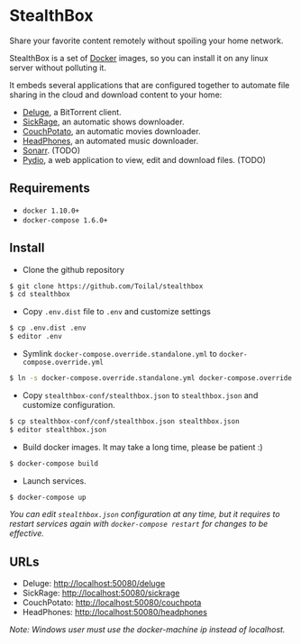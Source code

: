 # StealthBox

Share your favorite content remotely without spoiling your home network.

StealthBox is a set of [Docker](https://www.docker.com/) images, so you can install it on any linux server without 
polluting it.

It embeds several applications that are configured together to automate file sharing in the cloud and download content
to your home:

- [Deluge](http://deluge-torrent.org/), a BitTorrent client.
- [SickRage](http://sickrage.tv), an automatic shows downloader.
- [CouchPotato](https://couchpota.to/), an automatic movies downloader.
- [HeadPhones](https://github.com/rembo10/headphones), an automated music downloader.
- [Sonarr](https://sonarr.tv/). (TODO)
- [Pydio](https://pyd.io/), a web application to view, edit and download files. (TODO)

## Requirements

- `docker 1.10.0+`
- `docker-compose 1.6.0+`

## Install

- Clone the github repository

```bash
$ git clone https://github.com/Toilal/stealthbox
$ cd stealthbox
```

- Copy `.env.dist` file to `.env` and customize settings

```bash
$ cp .env.dist .env
$ editor .env
```

- Symlink `docker-compose.override.standalone.yml` to `docker-compose.override.yml`

```bash
$ ln -s docker-compose.override.standalone.yml docker-compose.override.yml
```

- Copy `stealthbox-conf/stealthbox.json` to `stealthbox.json` and customize configuration.

```bash
$ cp stealthbox-conf/conf/stealthbox.json stealthbox.json
$ editor stealthbox.json
```

- Build docker images. It may take a long time, please be patient :)

```bash
$ docker-compose build
```

- Launch services.

```bash
$ docker-compose up
```

*You can edit `stealthbox.json` configuration at any time, but it requires to restart services again with 
`docker-compose restart` for changes to be effective.*

## URLs

- Deluge: [http://localhost:50080/deluge](http://localhost:50080/deluge)
- SickRage: [http://localhost:50080/sickrage](http://localhost:50080/sickrage)
- CouchPotato: [http://localhost:50080/couchpota](http://localhost:50080/couchpotato)
- HeadPhones: [http://localhost:50080/headphones](http://localhost:50080/headphones)

*Note: Windows user must use the docker-machine ip instead of localhost.*
